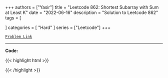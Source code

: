 
+++
authors = ["Yasir"]
title = "Leetcode 862: Shortest Subarray with Sum at Least K"
date = "2022-06-16"
description = "Solution to Leetcode 862"
tags = [
    
]
categories = [
    "Hard"
]
series = ["Leetcode"]
+++



[`Problem Link`](https://leetcode.com/problems/shortest-subarray-with-sum-at-least-k/description/)

---

**Code:**

{{< highlight html >}}

{{< /highlight >}}

